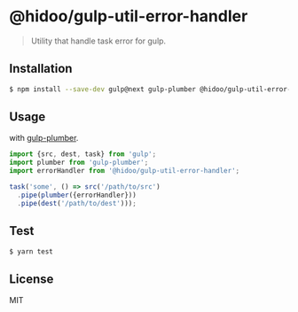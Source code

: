 # @hidoo/gulp-util-error-handler

> Utility that handle task error for gulp.

## Installation

```sh
$ npm install --save-dev gulp@next gulp-plumber @hidoo/gulp-util-error-handler
```

## Usage

with [gulp-plumber](https://www.npmjs.com/package/gulp-plumber).

```js
import {src, dest, task} from 'gulp';
import plumber from 'gulp-plumber';
import errorHandler from '@hidoo/gulp-util-error-handler';

task('some', () => src('/path/to/src')
  .pipe(plumber({errorHandler}))
  .pipe(dest('/path/to/dest')));
```

## Test

```sh
$ yarn test
```

## License

MIT

